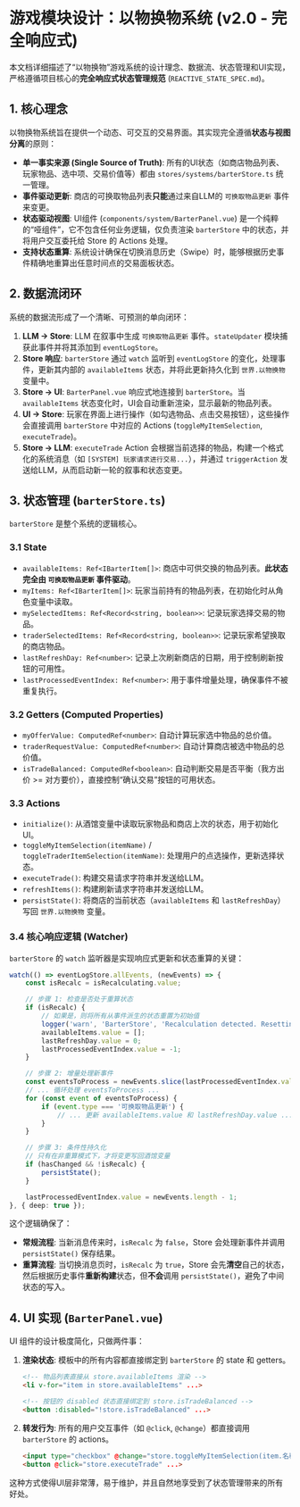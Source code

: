 # 游戏模块设计：以物换物系统 (v2.0 - 完全响应式)

本文档详细描述了“以物换物”游戏系统的设计理念、数据流、状态管理和UI实现，严格遵循项目核心的**完全响应式状态管理规范** (`REACTIVE_STATE_SPEC.md`)。

## 1. 核心理念

以物换物系统旨在提供一个动态、可交互的交易界面。其实现完全遵循**状态与视图分离**的原则：

*   **单一事实来源 (Single Source of Truth)**: 所有的UI状态（如商店物品列表、玩家物品、选中项、交易价值等）都由 `stores/systems/barterStore.ts` 统一管理。
*   **事件驱动更新**: 商店的可换取物品列表**只能**通过来自LLM的 `可换取物品更新` 事件来变更。
*   **状态驱动视图**: UI组件 (`components/system/BarterPanel.vue`) 是一个纯粹的“哑组件”，它不包含任何业务逻辑，仅负责渲染 `barterStore` 中的状态，并将用户交互委托给 Store 的 Actions 处理。
*   **支持状态重算**: 系统设计确保在切换消息历史（Swipe）时，能够根据历史事件精确地重算出任意时间点的交易面板状态。

## 2. 数据流闭环

系统的数据流形成了一个清晰、可预测的单向闭环：

1.  **LLM -> Store**: LLM 在叙事中生成 `可换取物品更新` 事件。`stateUpdater` 模块捕获此事件并将其添加到 `eventLogStore`。
2.  **Store 响应**: `barterStore` 通过 `watch` 监听到 `eventLogStore` 的变化，处理事件，更新其内部的 `availableItems` 状态，并将此更新持久化到 `世界.以物换物` 变量中。
3.  **Store -> UI**: `BarterPanel.vue` 响应式地连接到 `barterStore`。当 `availableItems` 状态变化时，UI会自动重新渲染，显示最新的物品列表。
4.  **UI -> Store**: 玩家在界面上进行操作（如勾选物品、点击交易按钮），这些操作会直接调用 `barterStore` 中对应的 Actions (`toggleMyItemSelection`, `executeTrade`)。
5.  **Store -> LLM**: `executeTrade` Action 会根据当前选择的物品，构建一个格式化的系统消息（如 `[SYSTEM] 玩家请求进行交易...`），并通过 `triggerAction` 发送给LLM，从而启动新一轮的叙事和状态变更。

## 3. 状态管理 (`barterStore.ts`)

`barterStore` 是整个系统的逻辑核心。

### 3.1 State

*   `availableItems: Ref<IBarterItem[]>`: 商店中可供交换的物品列表。**此状态完全由 `可换取物品更新` 事件驱动**。
*   `myItems: Ref<IBarterItem[]>`: 玩家当前持有的物品列表，在初始化时从角色变量中读取。
*   `mySelectedItems: Ref<Record<string, boolean>>`: 记录玩家选择交易的物品。
*   `traderSelectedItems: Ref<Record<string, boolean>>`: 记录玩家希望换取的商店物品。
*   `lastRefreshDay: Ref<number>`: 记录上次刷新商店的日期，用于控制刷新按钮的可用性。
*   `lastProcessedEventIndex: Ref<number>`: 用于事件增量处理，确保事件不被重复执行。

### 3.2 Getters (Computed Properties)

*   `myOfferValue: ComputedRef<number>`: 自动计算玩家选中物品的总价值。
*   `traderRequestValue: ComputedRef<number>`: 自动计算商店被选中物品的总价值。
*   `isTradeBalanced: ComputedRef<boolean>`: 自动判断交易是否平衡（我方出价 >= 对方要价），直接控制“确认交易”按钮的可用状态。

### 3.3 Actions

*   `initialize()`: 从酒馆变量中读取玩家物品和商店上次的状态，用于初始化UI。
*   `toggleMyItemSelection(itemName)` / `toggleTraderItemSelection(itemName)`: 处理用户的点选操作，更新选择状态。
*   `executeTrade()`: 构建交易请求字符串并发送给LLM。
*   `refreshItems()`: 构建刷新请求字符串并发送给LLM。
*   `persistState()`: 将商店的当前状态（`availableItems` 和 `lastRefreshDay`）写回 `世界.以物换物` 变量。

### 3.4 核心响应逻辑 (Watcher)

`barterStore` 的 `watch` 监听器是实现响应式更新和状态重算的关键：

```typescript
watch(() => eventLogStore.allEvents, (newEvents) => {
    const isRecalc = isRecalculating.value;

    // 步骤 1: 检查是否处于重算状态
    if (isRecalc) {
        // 如果是，则将所有从事件派生的状态重置为初始值
        logger('warn', 'BarterStore', 'Recalculation detected. Resetting event-derived state.');
        availableItems.value = [];
        lastRefreshDay.value = 0;
        lastProcessedEventIndex.value = -1;
    }

    // 步骤 2: 增量处理新事件
    const eventsToProcess = newEvents.slice(lastProcessedEventIndex.value + 1);
    // ... 循环处理 eventsToProcess ...
    for (const event of eventsToProcess) {
        if (event.type === '可换取物品更新') {
            // ... 更新 availableItems.value 和 lastRefreshDay.value ...
        }
    }

    // 步骤 3: 条件性持久化
    // 只有在非重算模式下，才将变更写回酒馆变量
    if (hasChanged && !isRecalc) {
        persistState();
    }

    lastProcessedEventIndex.value = newEvents.length - 1;
}, { deep: true });
```

这个逻辑确保了：
*   **常规流程**: 当新消息传来时，`isRecalc` 为 `false`，Store 会处理新事件并调用 `persistState()` 保存结果。
*   **重算流程**: 当切换消息页时，`isRecalc` 为 `true`，Store 会先**清空**自己的状态，然后根据历史事件**重新构建**状态，但**不会**调用 `persistState()`，避免了中间状态的写入。

## 4. UI 实现 (`BarterPanel.vue`)

UI 组件的设计极度简化，只做两件事：

1.  **渲染状态**: 模板中的所有内容都直接绑定到 `barterStore` 的 state 和 getters。
    ```html
    <!-- 物品列表直接从 store.availableItems 渲染 -->
    <li v-for="item in store.availableItems" ...>
    
    <!-- 按钮的 disabled 状态直接绑定到 store.isTradeBalanced -->
    <button :disabled="!store.isTradeBalanced" ...>
    ```
2.  **转发行为**: 所有的用户交互事件（如 `@click`, `@change`）都直接调用 `barterStore` 的 actions。
    ```html
    <input type="checkbox" @change="store.toggleMyItemSelection(item.名称)" ...>
    <button @click="store.executeTrade" ...>
    ```
这种方式使得UI层非常薄，易于维护，并且自然地享受到了状态管理带来的所有好处。
